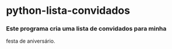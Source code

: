 # python-lista-convidados

### Este programa cria uma lista de convidados para minha
festa de aniversário.
